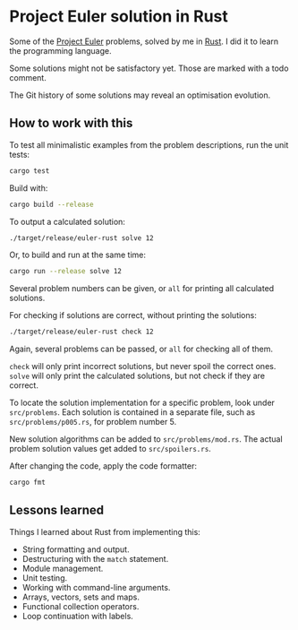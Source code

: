 # Project Euler solution in Rust

Some of the [Project Euler] problems, solved by me in [Rust].
I did it to learn the programming language.

Some solutions might not be satisfactory yet.
Those are marked with a todo comment.

The Git history of some solutions may reveal an optimisation evolution.

## How to work with this

To test all minimalistic examples from the problem descriptions, run the unit tests:

```bash
cargo test
```

Build with:

```bash
cargo build --release
```

To output a calculated solution:

```bash
./target/release/euler-rust solve 12
```

Or, to build and run at the same time:

```bash
cargo run --release solve 12
```

Several problem numbers can be given, or `all` for printing all calculated solutions.

For checking if solutions are correct, without printing the solutions:

```bash
./target/release/euler-rust check 12
```

Again, several problems can be passed, or `all` for checking all of them.

`check` will only print incorrect solutions, but never spoil the correct ones.
`solve` will only print the calculated solutions, but not check if they are correct.

To locate the solution implementation for a specific problem, look under `src/problems`.
Each solution is contained in a separate file, such as `src/problems/p005.rs`, for problem number 5.

New solution algorithms can be added to `src/problems/mod.rs`.
The actual problem solution values get added to `src/spoilers.rs`.

After changing the code, apply the code formatter:

```bash
cargo fmt
```

## Lessons learned

Things I learned about Rust from implementing this:

* String formatting and output.
* Destructuring with the `match` statement.
* Module management.
* Unit testing.
* Working with command-line arguments.
* Arrays, vectors, sets and maps.
* Functional collection operators.
* Loop continuation with labels.

[Project Euler]: https://projecteuler.net/
[Rust]: https://www.rust-lang.org/
